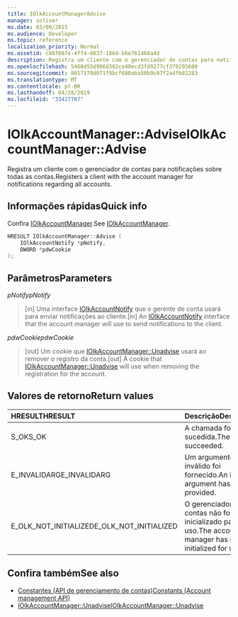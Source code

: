 ```yaml
---
title: IOlkAccountManagerAdvise
manager: soliver
ms.date: 03/09/2015
ms.audience: Developer
ms.topic: reference
localization_priority: Normal
ms.assetid: c88f087e-4ff4-0837-186d-b6e761468a4d
description: Registra um cliente com o gerenciador de contas para notificações sobre todas as contas.
ms.openlocfilehash: 5460d55d906d382ce40ecd3fd9277cf370295680
ms.sourcegitcommit: 8657170d071f9bcf680aba50b9c07f2a4fb82283
ms.translationtype: MT
ms.contentlocale: pt-BR
ms.lasthandoff: 04/28/2019
ms.locfileid: "33427707"
---
```

# <a name="iolkaccountmanageradvise"></a><span data-ttu-id="46a7e-103">IOlkAccountManager::Advise</span><span class="sxs-lookup"><span data-stu-id="46a7e-103">IOlkAccountManager::Advise</span></span>

<span data-ttu-id="46a7e-104">Registra um cliente com o gerenciador de contas para notificações sobre todas as contas.</span><span class="sxs-lookup"><span data-stu-id="46a7e-104">Registers a client with the account manager for notifications regarding all accounts.</span></span>
  
## <a name="quick-info"></a><span data-ttu-id="46a7e-105">Informações rápidas</span><span class="sxs-lookup"><span data-stu-id="46a7e-105">Quick info</span></span>

<span data-ttu-id="46a7e-106">Confira [IOlkAccountManager](iolkaccountmanager.md).</span><span class="sxs-lookup"><span data-stu-id="46a7e-106">See [IOlkAccountManager](iolkaccountmanager.md).</span></span>
  
```cpp
HRESULT IOlkAccountManager::Advise (  
    IOlkAccountNotify *pNotify, 
    DWORD *pdwCookie 
);
```

## <a name="parameters"></a><span data-ttu-id="46a7e-107">Parâmetros</span><span class="sxs-lookup"><span data-stu-id="46a7e-107">Parameters</span></span>

<span data-ttu-id="46a7e-108">_pNotify_</span><span class="sxs-lookup"><span data-stu-id="46a7e-108">_pNotify_</span></span>
  
> <span data-ttu-id="46a7e-109">[in] Uma interface [IOlkAccountNotify](iolkaccountnotify.md) que o gerente de conta usará para enviar notificações ao cliente.</span><span class="sxs-lookup"><span data-stu-id="46a7e-109">[in] An [IOlkAccountNotify](iolkaccountnotify.md) interface that the account manager will use to send notifications to the client.</span></span> 
    
<span data-ttu-id="46a7e-110">_pdwCookie_</span><span class="sxs-lookup"><span data-stu-id="46a7e-110">_pdwCookie_</span></span>
  
> <span data-ttu-id="46a7e-111">[out] Um cookie que [IOlkAccountManager::Unadvise](iolkaccountmanager-unadvise.md) usará ao remover o registro da conta.</span><span class="sxs-lookup"><span data-stu-id="46a7e-111">[out] A cookie that [IOlkAccountManager::Unadvise](iolkaccountmanager-unadvise.md) will use when removing the registration for the account.</span></span> 
    
## <a name="return-values"></a><span data-ttu-id="46a7e-112">Valores de retorno</span><span class="sxs-lookup"><span data-stu-id="46a7e-112">Return values</span></span>

|<span data-ttu-id="46a7e-113">**HRESULT**</span><span class="sxs-lookup"><span data-stu-id="46a7e-113">**HRESULT**</span></span>|<span data-ttu-id="46a7e-114">**Descrição**</span><span class="sxs-lookup"><span data-stu-id="46a7e-114">**Description**</span></span>|
|:-----|:-----|
|<span data-ttu-id="46a7e-115">S_OK</span><span class="sxs-lookup"><span data-stu-id="46a7e-115">S_OK</span></span>  <br/> |<span data-ttu-id="46a7e-116">A chamada foi bem-sucedida.</span><span class="sxs-lookup"><span data-stu-id="46a7e-116">The call succeeded.</span></span>  <br/> |
|<span data-ttu-id="46a7e-117">E_INVALIDARG</span><span class="sxs-lookup"><span data-stu-id="46a7e-117">E_INVALIDARG</span></span>  <br/> |<span data-ttu-id="46a7e-118">Um argumento inválido foi fornecido.</span><span class="sxs-lookup"><span data-stu-id="46a7e-118">An invalid argument has been provided.</span></span>  <br/> |
|<span data-ttu-id="46a7e-119">E_OLK_NOT_INITIALIZED</span><span class="sxs-lookup"><span data-stu-id="46a7e-119">E_OLK_NOT_INITIALIZED</span></span>  <br/> |<span data-ttu-id="46a7e-120">O gerenciador de contas não foi inicializado para uso.</span><span class="sxs-lookup"><span data-stu-id="46a7e-120">The account manager has not been initialized for use.</span></span>  <br/> |
   
## <a name="see-also"></a><span data-ttu-id="46a7e-121">Confira também</span><span class="sxs-lookup"><span data-stu-id="46a7e-121">See also</span></span>

- [<span data-ttu-id="46a7e-122">Constantes (API de gerenciamento de contas)</span><span class="sxs-lookup"><span data-stu-id="46a7e-122">Constants (Account management API)</span></span>](constants-account-management-api.md)  
- [<span data-ttu-id="46a7e-123">IOlkAccountManager::Unadvise</span><span class="sxs-lookup"><span data-stu-id="46a7e-123">IOlkAccountManager::Unadvise</span></span>](iolkaccountmanager-unadvise.md)

